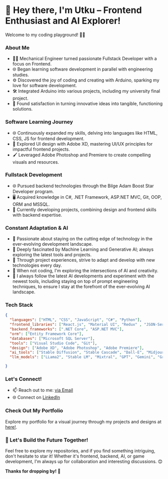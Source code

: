 # 👋 Hey there, I'm Utku – Frontend Enthusiast and AI Explorer!

Welcome to my coding playground! 🚀✨

### About Me
- 👨‍🔧 Mechanical Engineer turned passionate Fullstack Developer with a focus on Frontend.
- 🌐 Began learning software development in parallel with engineering studies.
- ⚙️ Discovered the joy of coding and creating with Arduino, sparking my love for software development.
- 🛠 Integrated Arduino into various projects, including my university final project.
- 🚀 Found satisfaction in turning innovative ideas into tangible, functioning solutions.

### Software Learning Journey
- 🌐 Continuously expanded my skills, delving into languages like HTML, CSS, JS for frontend development.
- 🎨 Explored UI design with Adobe XD, mastering UI/UX principles for impactful frontend projects.
- 🖌 Leveraged Adobe Photoshop and Premiere to create compelling visuals and resources.
  
### Fullstack Development
- 🌐 Pursued backend technologies through the Bilge Adam Boost Star Developer program.
- 🖥 Acquired knowledge in C#, .NET Framework, ASP.NET MVC, Git, OOP, ORM and MSSQL.
- 🚀 Currently developing projects, combining design and frontend skills with backend expertise.
  
### Constant Adaptation & AI
- 🚀 Passionate about staying on the cutting edge of technology in the ever-evolving development landscape.
- 🤖 Deeply fascinated by Machine Learning and Generative AI; always exploring the latest tools and projects.
- 🧠 Through project experiences, strive to adapt and develop with new technologies every day.
- 🌌 When not coding, I'm exploring the intersections of AI and creativity.
- 🚀 I always follow the latest AI developments and experiment with the newest tools, including staying on top of prompt engineering techniques, to ensure I stay at the forefront of the ever-evolving AI landscape.

### Tech Stack
```json
{
  "languages": ["HTML", "CSS", "JavaScript", "C#", "Python"],
  "frontend_libraries": ["React.js", "Material UI", "Redux" , "JSON-Server"],
  "backend_frameworks": [".NET Core", "ASP.NET MVC"],
  "orm": ["Entity Framework Core"],
  "databases": ["Microsoft SQL Server"],
  "tools": ["Visual Studio Code", "Git"],
  "design": ["Adobe XD", "Adobe Photoshop", "Adobe Premiere"],
  "ai_tools": ["Stable Diffusion", "Stable Cascade", "Dall-E", "Midjourney", "RVC", "XTTS", "Bark"],
  "llm_models": ["LLama2", "Stable LM", "Mixtral", "GPT", "Gemini", "Grok", "Coral"]

}
```

### Let's Connect!
- 📫 Reach out to me: [via Email](mailto:utkuulu01@gmail.com)
- 🌐 Connect on [LinkedIn](https://www.linkedin.com/in/utkuulu/)

### Check Out My Portfolio
Explore my portfolio for a visual journey through my projects and designs at [here!](http://uxu.epizy.com/sites/iPortfolio/index.html).

### 🚀 Let's Build the Future Together!

Feel free to explore my repositories, and if you find something intriguing, don't hesitate to star it! Whether it's frontend, backend, AI, or game development, I'm always up for collaboration and interesting discussions. 😊

**Thanks for dropping by!** 👋

<!---
uluutku/uluutku is a ✨ special ✨ repository because its `README.md` (this file) appears on your GitHub profile.
You can click the Preview link to take a look at your changes.
--->
